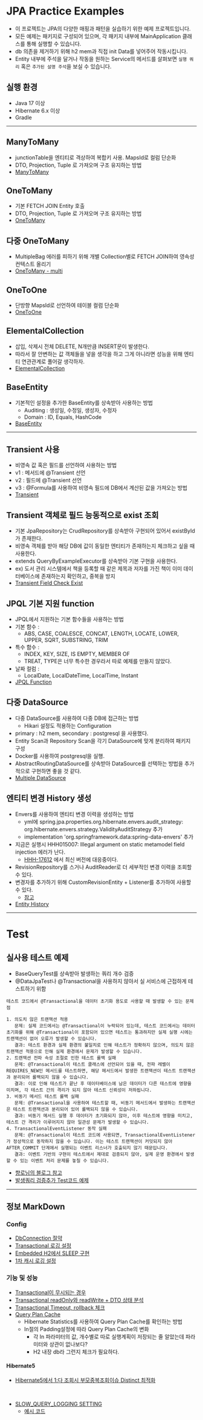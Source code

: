 # JPA Practice Examples

* 이 프로젝트는 JPA의 다양한 매핑과 패턴을 실습하기 위한 예제 프로젝트입니다.<br>
* 모든 예제는 패키지로 구성되어 있으며, 각 패키지 내부에 MainApplication 클래스를 통해 실행할 수 있습니다.<br>
* db 의존을 제거하기 위해 h2 mem과 직접 init Data를 넣어주어 작동시킵니다.<br>
* Entity 내부에 주석을 달거나 작동을 원하는 Service의 메서드를 살펴보면 `실행 쿼리` 혹은 `추가된 설명 주석`을 보실 수 있습니다.

## 실행 환경
- Java 17 이상
- Hibernate 6.x 이상
- Gradle

---

## ManyToMany
* junctionTable을 엔티티로 격상하여 복합키 사용. MapsId로 컬럼 단순화
* DTO, Projection, Tuple 로 가져오며 구조 유지하는 방법
* [ManyToMany](src/main/java/jpa/practice/relationship/manytomany)

## OneToMany
* 기본 FETCH JOIN Entity 호출
* DTO, Projection, Tuple 로 가져오며 구조 유지하는 방법 
* [OneToMany](src/main/java/jpa/practice/relationship/onetomany)
  
## 다중 OneToMany
* MultipleBag 에러를 피하기 위해 개별 Collection별로 FETCH JOIN하여 영속성 컨텍스트 올리기
* [OneToMany - multi](src/main/java/jpa/practice/relationship/onetomany2)

## OneToOne
* 단방향 MapsId로 선언하여 테이블 컬럼 단순화
* [OneToOne](src/main/java/jpa/practice/relationship/onetoone)
 
## ElementalCollection
* 삽입, 삭제시 전체 DELETE, N개만큼 INSERT문이 발생한다.
* 따라서 잘 안변하는 값 객체들을 넣을 생각을 하고 그게 아니라면 성능을 위해 엔티티 연관관계로 풀어갈 생각하자.
* [ElementalCollection](src/main/java/jpa/practice/relationship/elementalcollection) 

## BaseEntity
* 기본적인 설정을 추가한 BaseEntity를 상속받아 사용하는 방법
  * Auditing : 생성일, 수정일, 생성자, 수정자
  * Domain : ID, Equals, HashCode 
* [BaseEntity](src/main/java/jpa/practice/relationship/base_entity)

---

## Transient 사용
* 비영속 값 혹은 필드를 선언하여 사용하는 방법
* v1 : 메서드에 @Transient 선언
* v2 : 필드에 @Transient 선언
* v3 : @Formula를 사용하여 비영속 필드에 DB에서 계산된 값을 가져오는 방법
* [Transient](src/main/java/jpa/practice/relationship/useful_transient)

## Transient 객체로 필드 능동적으로 exist 조회
* 기본 JpaRepository는 CrudRepository를 상속받아 구현되어 있어서 existById가 존재한다.
* 비영속 객체를 받아 해당 DB에 값이 동일한 엔티티가 존재하는지 체크하고 싶을 때 사용한다.
* extends QueryByExampleExecutor<Book>를 상속받아 기본 구현을 사용한다.
* ex) 도서 관리 시스템에서 책을 등록할 때 같은 제목과 저자를 가진 책이 이미 데이터베이스에 존재하는지 확인하고, 중복을 방지
* [Transient Field Check Exist](src/main/java/jpa/practice/relationship/check_exist_by_transient_entity)

## JPQL 기본 지원 function
* JPQL에서 지원하는 기본 함수들을 사용하는 방법
* 기본 함수 : 
  * ABS, CASE, COALESCE, CONCAT, LENGTH, LOCATE, LOWER, UPPER, SQRT, SUBSTRING, TRIM
* 특수 함수 :
  * INDEX, KEY, SIZE, IS EMPTY, MEMBER OF
  * TREAT, TYPE은 너무 특수한 경우라서 따로 예제를 만들지 않았다.
* 날짜 컬럼 :
  * LocalDate, LocalDateTime, LocalTime, Instant
* [JPQL Function](src/main/java/jpa/practice/relationship/jpql_basic_function)


## 다중 DataSource
* 다중 DataSource를 사용하여 다중 DB에 접근하는 방법
  * Hikari 설정도 적용하는 Configuration
* primary : h2 mem, secondary : postgresql 을 사용했다.
* Entity Scan과 Repository Scan을 각기 DataSource에 맞게 분리하여 패키지 구성
* Docker를 사용하여 postgresql을 실행.
* AbstractRoutingDataSource를 상속받아 DataSource를 선택하는 방법을 추가적으로 구현하면 좋을 것 같다.
* [Multiple DataSource](src/main/java/jpa/practice/relationship/multi_datasource)


## 엔티티 변경 History 생성
* Envers를 사용하여 엔티티 변경 이력을 생성하는 방법
  * yml에 spring.jpa.properties.org.hibernate.envers.audit_strategy: org.hibernate.envers.strategy.ValidityAuditStrategy 추가
  * implementation 'org.springframework.data:spring-data-envers' 추가
* 지금은 실행시 HHH015007: Illegal argument on static metamodel field injection 에러가 난다.
  * [HHH-17612](https://hibernate.atlassian.net/browse/HHH-17612) 에서 최신 버전에 대응중이다.
* RevisionRepository를 스거나 AuditReader로 더 세부적인 변경 이력을 조회할 수 있다.
* 변경자를 추가하기 위해 CustomRevisionEntity + Listener를 추가하여 사용할 수 있다.
  * [참고](https://gengminy.tistory.com/60)
* [Entity History](src/main/java/jpa/practice/relationship/hibernate_envers)
  

---

# Test 

## 실사용 테스트 예제
* BaseQueryTest를 상속받아 발생하는 쿼리 개수 검증
* @DataJpaTest나 @Transactional을 사용하지 않아서 실 서비스에 근접하게 테스트하기 위함

~~~text
테스트 코드에서 @Transactional을 데이터 초기화 용도로 사용할 때 발생할 수 있는 문제점

1. 의도치 않은 트랜잭션 적용
   문제: 실제 코드에서는 @Transactional이 누락되어 있는데, 테스트 코드에서는 데이터 초기화를 위해 @Transactional이 포함되어 있으면 테스트는 통과하지만 실제 실행 시에는 트랜잭션이 없어 오류가 발생할 수 있습니다.
   결과: 테스트 환경과 실제 환경의 불일치로 인해 테스트가 정확하지 않으며, 의도치 않은 트랜잭션 적용으로 인해 실제 환경에서 문제가 발생할 수 있습니다.
2. 트랜잭션 전파 속성 조절로 인한 테스트 롤백 실패
   문제: @Transactional이 테스트 클래스에 선언되어 있을 때, 전파 레벨이 REQUIRES_NEW인 메서드를 테스트하면, 해당 메서드에서 발생한 트랜잭션이 테스트 트랜잭션과 분리되어 롤백되지 않을 수 있습니다.
   결과: 이로 인해 테스트가 끝난 후 데이터베이스에 남은 데이터가 다른 테스트에 영향을 미치며, 각 테스트 간의 격리가 되지 않아 테스트 신뢰성이 저하됩니다.
3. 비동기 메서드 테스트 롤백 실패
   문제: @Transactional을 사용하여 테스트할 때, 비동기 메서드에서 발생하는 트랜잭션은 테스트 트랜잭션과 분리되어 있어 롤백되지 않을 수 있습니다.
   결과: 비동기 메서드 실행 후 데이터가 초기화되지 않아, 이후 테스트에 영향을 미치고, 테스트 간 격리가 이루어지지 않아 일관성 문제가 발생할 수 있습니다.
4. TransactionalEventListener 동작 실패
   문제: @Transactional이 테스트 코드에 사용되면, TransactionalEventListener가 정상적으로 동작하지 않을 수 있습니다. 이는 테스트 트랜잭션이 커밋되지 않아 AFTER_COMMIT 단계에서 실행되는 이벤트 리스너가 호출되지 않기 때문입니다.
   결과: 이벤트 기반의 구현이 테스트에서 제대로 검증되지 않아, 실제 운영 환경에서 발생할 수 있는 이벤트 처리 문제를 놓칠 수 있습니다.
~~~
* [향로님의 블로그 참고](https://jojoldu.tistory.com/761)
* [발생쿼리 검증추가 Test코드 예제](src/test/java/jpa/practice/relationship/sqlcount_assert)

---
## 정보 MarkDown 

### Config
* [DbConnection 절약](src/main/resources/DBConnection절약.md)
* [Transactional 로깅 설정](src/main/resources/Transaction_로깅_설정.md)
* [Embedded H2에서 SLEEP 구현](src/main/resources/EmbeddedH2에서_SLEEP_구현.md)
* [1차 캐시 로깅 설정](src/main/java/jpa/practice/relationship/logging_persistence_context) 

### 기능 및 성능
* [Transactional이 무시되는 경우](src/main/resources/IgnoreTransactionl상황.md)
* [Transactional readOnly와 readWrite + DTO 상태 분석](src/main/resources/TransactionalReadOnly토글테스트.md)
* [Transactional Timeout, rollback 체크 ](src/main/resources/TransactionTimeout및Rollback체크.md)
* [Query Plan Cache](src/main/java/jpa/practice/relationship/query_plan_cache)
  * Hibernate Statistics를 사용하여 Query Plan Cache를 확인하는 방법
  * In절의 Padding설정에 따라 Query Plan Cache의 변화
    * 각 In 파라미터의 값, 개수별로 따로 실행계획이 저장되는 줄 알았는데 파라미터와 상관이 없나보다?
    * H2 내장 db라 그런지 체크가 필요하다.
#### Hibernate5
* [Hibernate5에서 1:다 조회시 부모중복조회이슈 Distinct 최적화](src/main/resources/Hibernate5_Distinct최적화.md)
 
<br>

* [SLOW_QUERY_LOGGING SETTING](src/main/resources/SLOW_QUERY_LOGGING.md)
  * [예시 코드](src/main/java/jpa/practice/relationship/slow_query_analyzer)

<br>




